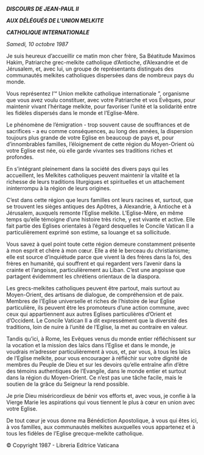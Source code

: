 ***DISCOURS DE JEAN-PAUL II***

***AUX DÉLÉGUÉS DE L'UNION MELKITE***

***CATHOLIQUE INTERNATIONALE***

*Samedi, 10 octobre 1987*

Je suis heureux d’accueillir ce matin mon cher frère, Sa Béatitude Maximos Hakim, Patriarche grec-melkite catholique d’Antioche, d’Alexandrie et de Jérusalem, et, avec lui, un groupe de représentants distingués des communautés melkites catholiques dispersées dans de nombreux pays du monde.

Vous représentez l’“ Union melkite catholique internationale ”, organisme que vous avez voulu constituer, avec votre Patriarche et vos Evêques, pour maintenir vivant l’héritage melkite, pour favoriser l’unité et la solidarité entre les fidèles dispersés dans le monde et l’Eglise-Mère.

Le phénomène de l’émigration - trop souvent cause de souffrances et de sacrifices - a eu comme conséquences, au long des années, la dispersion toujours plus grande de votre Eglise en beaucoup de pays et, pour d’innombrables familles, l’éloignement de cette région du Moyen-Orient où votre Eglise est née, où elle garde vivantes ses traditions riches et profondes.

En s’intégrant pleinement dans la société des divers pays qui les accueillent, les Melkites catholiques peuvent maintenir la vitalité et la richesse de leurs traditions liturgiques et spirituelles et un attachement ininterrompu à la région de leurs origines.

C’est dans cette région que leurs familles ont leurs racines et, surtout, que se trouvent les sièges antiques des Apôtres, à Alexandrie, à Antioche et à Jérusalem, auxquels remonte l’Eglise melkite. L’Eglise-Mère, en même temps qu’elle témoigne d’une histoire très riche, y est vivante et active. Elle fait partie des Eglises orientales à l’égard desquelles le Concile Vatican II a particulièrement exprimé son estime, sa louange et sa sollicitude.

Vous savez à quel point toute cette région demeure constamment présente à mon esprit et chère à mon cœur. Elle a été le berceau du christianisme; elle est source d’inquiétude parce que vivent là des frères dans la foi, des frères en humanité, qui souffrent et qui regardent vers l’avenir dans la crainte et l’angoisse, particulièrement au Liban. C’est une angoisse que partagent évidemment les chrétiens orientaux de la diaspora.

Les grecs-melkites catholiques peuvent être partout, mais surtout au Moyen-Orient, des artisans de dialogue, de compréhension et de paix. Membres de l’Eglise universelle et riches de l’histoire de leur Eglise particulière, ils peuvent être les promoteurs d’une action commune, avec ceux qui appartiennent aux autres Eglises particulières d’Orient et d’Occident. Le Concile Vatican II a dit expressément que la diversité des traditions, loin de nuire à l’unité de l’Eglise, la met au contraire en valeur.

Tandis qu’ici, à Rome, les Evêques venus du monde entier réfléchissent sur la vocation et la mission des laïcs dans l’Eglise et dans le monde, je voudrais m’adresser particulièrement à vous, et, par vous, à tous les laïcs de l’Eglise melkite, pour vous encourager à réfléchir sur votre dignité de membres du Peuple de Dieu et sur les devoirs qu’elle entraîne afin d’être des témoins authentiques de l’Evangile, dans le monde entier et surtout dans la région du Moyen-Orient. Ce n’est pas une tâche facile, mais le soutien de la grâce du Seigneur la rend possible.

Je prie Dieu miséricordieux de bénir vos efforts et, avec vous, je confie à la Vierge Marie les aspirations qui vous tiennent le plus à cœur en union avec votre Eglise.

De tout cœur je vous donne ma Bénédiction Apostolique, à vous qui êtes ici, à vos familles, aux communautés melkites auxquelles vous appartenez et à tous les fidèles de l’Eglise grecque-melkite catholique.

© Copyright 1987 - Libreria Editrice Vaticana